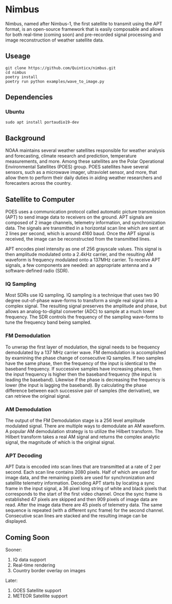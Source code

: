 # Nimbus
Nimbus, named after Nimbus-1, the first satellite to transmit using the APT format, is an open-source framework that is easily composable and allows for both real-time (coming soon) and pre-recorded signal processing and image reconstruction of weather satellite data.


## Useage
```
git clone https://github.com/Quinticx/nimbus.git
cd nimbus 
poetry install 
poetry run python examples/wave_to_image.py
```

## Dependencies
### Ubuntu
```
sudo apt install portaudio19-dev

```

## Background
NOAA maintains several weather satellites responsible for weather analysis and forecasting, climate research and prediction, temperature measurements, and more. Among these satellites are the Polar Operational Environmental Satellites (POES) group. POES satellites have several sensors, such as a microwave imager, ultraviolet sensor, and more, that allow them to perform their daily duties in aiding weather researchers and forecasters across the country. 

## Satellite to Computer
POES uses a communication protocol called automatic picture transmission (APT) to send image data to receivers on the ground. APT signals are composed of 2 image channels, telemetry information, and synchronization data. The signals are transmitted in a horizontal scan line which are sent at 2 lines per second, which is around 4160 baud. Once the APT signal is received, the image can be reconstructed from the transmitted lines.

APT encodes pixel intensity as one of 256 grayscale values. This signal is then amplitude modulated onto a 2.4kHz carrier, and the resulting AM waveform is frequency modulated onto a 137MHz carrier. To receive APT signals, a few components are needed: an appropriate antenna and a software-defined radio (SDR).

### IQ Sampling
Most SDRs use IQ sampling. IQ sampling is a technique that uses two 90 degree out-of-phase wave-forms to transform a single real signal into a complex signal. The resulting signal preserves the amplitude and phase, but allows an analog-to-digital converter (ADC) to sample at a much lower frequency. The SDR controls the frequency of the sampling wave-forms to tune the frequency band being sampled.

### FM Demodulation
To unwrap the first layer of modulation, the signal needs to be frequency demodulated by a 137 MHz carrier wave. FM demodulation is accomplished by examining the phase change of consecutive IQ samples. If two samples have the same phase, then the frequency of the input is identical to the baseband frequency. If successive samples have increasing phases, then the input frequency is higher then the baseband frequency (the input is leading the baseband). Likewise if the phase is decreasing the frequency is lower (the input is lagging the baseband). By calculating the phase difference between each successive pair of samples (the derivative), we can retrieve the original signal.

### AM Demodulation
The output of the FM Demodulation stage is a 256 level amplitude modulated signal. There are multiple ways to demodulate an AM waveform. A popular AM demodulation strategy is to utilize the Hilbert transform. The Hilbert transform takes a real AM signal and returns the complex analytic signal, the magnitude of which is the original signal. 

### APT Decoding
APT Data is encoded into scan lines that are transmitted at a rate of 2 per second. Each scan line contains 2080 pixels. Half of which are used for image data, and the remaining pixels are used for synchronization and satellite telemetry information. Decoding APT starts by locating a sync frame in the input signal, a 36 pixel long string of white and black pixels that corresponds to the start of the first video channel. Once the sync frame is established 47 pixels are skipped and then 909 pixels of image data are read. After the image data there are 45 pixels of telemetry data. The same sequence is repeated (with a different sync frame) for the second channel. Consecutive scan lines are stacked and the resulting image can be displayed.

## Coming Soon
Sooner:
1. IQ data support
2. Real-time rendering
3. Country border overlay on images

Later:
1. GOES Satellite support
2. METEOR Satellite support
